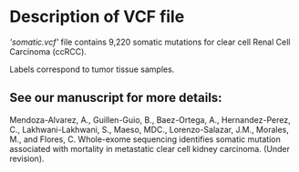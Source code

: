 # Description of VCF file
 

_'somatic.vcf'_ file contains 9,220 somatic mutations for clear cell Renal Cell Carcinoma (ccRCC).

Labels correspond to tumor tissue samples.


## See our manuscript for more details:
Mendoza-Alvarez, A., Guillen-Guio, B., Baez-Ortega, A., Hernandez-Perez, C., Lakhwani-Lakhwani, S., Maeso, MDC., Lorenzo-Salazar, J.M., Morales, M., and Flores, C. Whole-exome sequencing identifies somatic mutation associated with mortality in metastatic clear cell kidney carcinoma. (Under revision).
